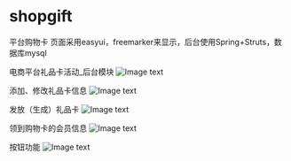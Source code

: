 # shopgift
平台购物卡
页面采用easyui，freemarker来显示，后台使用Spring+Struts，数据库mysql

电商平台礼品卡活动_后台模块
![Image text](https://github.com/ChangYunQing/shopgift/raw/master/screenshot/1.png)

添加、修改礼品卡信息
![Image text](https://github.com/ChangYunQing/shopgift/raw/master/screenshot/2.png)

发放（生成）礼品卡
![Image text](https://github.com/ChangYunQing/shopgift/raw/master/screenshot/3.png)

领到购物卡的会员信息
![Image text](https://github.com/ChangYunQing/shopgift/raw/master/screenshot/4.png)

按钮功能
![Image text](https://github.com/ChangYunQing/shopgift/raw/master/screenshot/5.png)

